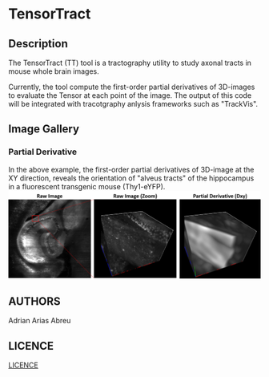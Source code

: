 # TensorTract
## Description
The TensorTract (TT) tool is a tractography utility to study axonal tracts in mouse whole brain images.

Currently, the tool compute the first-order partial derivatives of 3D-images to evaluate the Tensor at each point of the image. The output of this code will be integrated with tracotgraphy anlysis frameworks such as "TrackVis". 

## Image Gallery
### Partial Derivative
In the above example, the first-order partial derivatives of 3D-image at the XY direction, reveals the orientation of "alveus tracts" of the hippocampus in a fluorescent  transgenic mouse (Thy1-eYFP). 
![Partial Derivative](https://github.com/MorphoNeuralNetworks/TensorTract/blob/main/readme_images/PartialDerivativeComputation.png)

## AUTHORS
Adrian Arias Abreu

## LICENCE
[LICENCE](https://github.com/MorphoNeuralNetworks/CellSpatialDistribution/blob/main/LICENCE)
